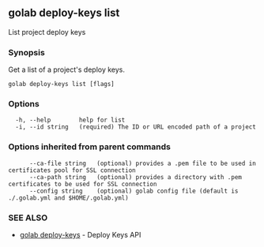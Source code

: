 ## golab deploy-keys list

List project deploy keys

### Synopsis


Get a list of a project's deploy keys.

```
golab deploy-keys list [flags]
```

### Options

```
  -h, --help        help for list
  -i, --id string   (required) The ID or URL encoded path of a project
```

### Options inherited from parent commands

```
      --ca-file string   (optional) provides a .pem file to be used in certificates pool for SSL connection
      --ca-path string   (optional) provides a directory with .pem certificates to be used for SSL connection
      --config string    (optional) golab config file (default is ./.golab.yml and $HOME/.golab.yml)
```

### SEE ALSO
* [golab deploy-keys](golab_deploy-keys.md)	 - Deploy Keys API

